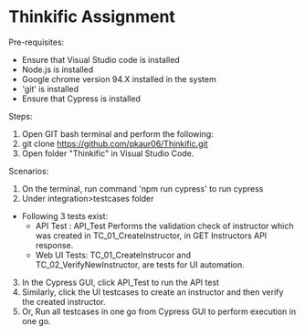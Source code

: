 # Thinkific Assignment

Pre-requisites:
 - Ensure that Visual Studio code is installed
 - Node.js is installed
 - Google chrome version 94.X installed in the system
 - 'git' is installed
 - Ensure that Cypress is installed

Steps:
1. Open GIT bash terminal and perform the following:
2. git clone https://github.com/pkaur06/Thinkific.git
2. Open folder "Thinkific" in Visual Studio Code.

Scenarios:
1. On the terminal, run command 'npm run cypress' to run cypress
2. Under integration>testcases folder
 - Following 3 tests exist:
   - API Test : API_Test Performs the validation check of instructor which was created in TC_01_CreateInstructor, in GET Instructors API response.
   - Web UI Tests: TC_01_CreateInstrucor and TC_02_VerifyNewInstructor, are tests for UI automation.
3. In the Cypress GUI, click API_Test to run the API test
4. Similarly, click the UI testcases to create an instructor and then verify the created instructor.
5. Or, Run all testcases in one go from Cypress GUI to perform execution in one go.

